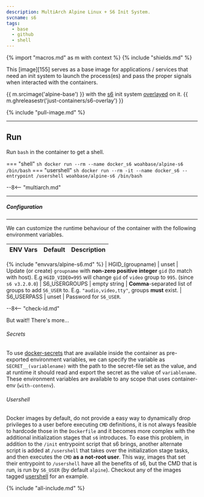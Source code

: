 ```yaml
---
description: MultiArch Alpine Linux + S6 Init System.
svcname: s6
tags:
  - base
  - github
  - shell
---
```


{% import "macros.md" as m with context %}
{% include "shields.md" %}

This [image][155] serves as a base image for applications
/ services that need an init system to launch the process(es) and
pass the proper signals when interacted with the containers.

{{ m.srcimage('alpine-base') }} with the [s6][1] init system
[overlayed][2] on it. {{ m.ghreleasestr('just-containers/s6-overlay') }}

{% include "pull-image.md" %}

---
Run
---

Run `bash` in the container to get a shell.

=== "shell"
    ``` sh
    docker run --rm --name docker_s6 woahbase/alpine-s6 /bin/bash
    ```
=== "usershell"
    ``` sh
    docker run --rm -it --name docker_s6 --entrypoint /usershell woahbase/alpine-s6 /bin/bash
    ```

--8<-- "multiarch.md"

---
##### Configuration
---

We can customize the runtime behaviour of the container with the
following environment variables.

| ENV Vars           | Default       | Description
| :---               | :---          | :---
{% include "envvars/alpine-s6.md" %}
| HGID_(groupname)   | unset         | Update (or create) `groupname` with **non-zero positive integer** `gid` (to match with host). E.g `HGID_VIDEO=995` will change `gid` of `video` group to `995`. (since `s6 v3.2.0.0`)
| S6_USERGROUPS      | empty string  | **Comma**-separated list of groups to add `S6_USER` to. E.g. `"audio,video,tty"`, groups **must** exist.
| S6_USERPASS        | unset         | Password for `S6_USER`.

--8<-- "check-id.md"

But wait!! There's more...

###### Secrets

To use [docker-secrets][3] that are available inside the container
as pre-exported environment variables, we can specify the variable
as `SECRET__(variablename)` with the path to the secret-file set
as the value, and at runtime it should read and export the secret
as the value of `variablename`. These environment variables are
available to any scope that uses container-env (`with-contenv`).

###### Usershell

Docker images by default, do not provide a easy way to dynamically
drop privileges to a user before executing `CMD` definitions, it
is not always feasible to hardcode those in the `Dockerfile` and
it becomes more complex with the additional initialization stages
that `s6` introduces. To ease this problem, in addition to the
`/init` entrypoint script that s6 brings, another alternate script
is added at `/usershell` that takes over the initialization stage
tasks, and then executes the `CMD` **as a not-root user**. This
way, images that set their entrypoint to `/usershell` have all the
benefits of s6, but the CMD that is run, is run by `S6_USER` (by
default `alpine`). Checkout any of the images tagged
[usershell][4] for an example.

[1]: https://skarnet.org/software/s6/
[2]: https://github.com/just-containers/s6-overlay
[3]: https://docs.docker.com/engine/reference/commandline/secret/
[4]: index.md#usershell
[5]: https://github.com/just-containers/s6-overlay/blob/master/MOVING-TO-V3.md
[6]: https://skarnet.org/software/s6-rc/s6-rc-compile.html
[7]: https://skarnet.org/software/s6/servicedir.html

{% include "all-include.md" %}
